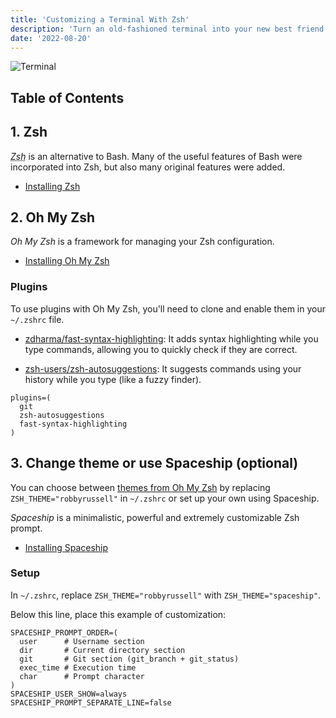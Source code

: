 ```yaml
---
title: 'Customizing a Terminal With Zsh'
description: 'Turn an old-fashioned terminal into your new best friend.'
date: '2022-08-20'
---
```


![Terminal](/images/customizing-terminal-with-zsh/terminal.png)

## Table of Contents

## 1. Zsh

<dfn><abbr title="Z shell">Zsh</abbr></dfn> is an alternative to Bash.
Many of the useful features of Bash were incorporated into Zsh, but also many original features were added.

- [Installing Zsh](https://github.com/ohmyzsh/ohmyzsh/wiki/Installing-ZSH)

## 2. Oh My Zsh

<dfn>Oh My Zsh</dfn> is a framework for managing your Zsh configuration.

- [Installing Oh My Zsh](https://github.com/ohmyzsh/ohmyzsh#basic-installation)

### Plugins

To use plugins with Oh My Zsh, you'll need to clone and enable them in your `~/.zshrc` file.

- [zdharma/fast-syntax-highlighting](https://github.com/zdharma-continuum/fast-syntax-highlighting#oh-my-zsh): It adds syntax highlighting while you type commands, allowing you to quickly check if they are correct.

- [zsh-users/zsh-autosuggestions](https://github.com/zsh-users/zsh-autosuggestions/blob/master/INSTALL.md#oh-my-zsh): It suggests commands using your history while you type (like a fuzzy finder).

```bash[class="line-numbers"]
plugins=(
  git
  zsh-autosuggestions
  fast-syntax-highlighting
)
```

## 3. Change theme or use Spaceship (optional)

You can choose between [themes from Oh My Zsh](https://github.com/ohmyzsh/ohmyzsh/wiki/Themes) by replacing `ZSH_THEME="robbyrussell"` in `~/.zshrc` or set up your own using Spaceship.

<dfn>Spaceship</dfn> is a minimalistic, powerful and extremely customizable Zsh prompt.

- [Installing Spaceship](https://github.com/spaceship-prompt/spaceship-prompt#oh-my-zsh)

### Setup

In `~/.zshrc`, replace `ZSH_THEME="robbyrussell"` with `ZSH_THEME="spaceship"`.

Below this line, place this example of customization:

```bash[class="line-numbers"]
SPACESHIP_PROMPT_ORDER=(
  user      # Username section
  dir       # Current directory section
  git       # Git section (git_branch + git_status)
  exec_time # Execution time
  char      # Prompt character
)
SPACESHIP_USER_SHOW=always
SPACESHIP_PROMPT_SEPARATE_LINE=false
```
